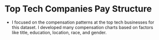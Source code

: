# Top Tech Companies Pay Structure

* I focused on the compensation patterns at the top tech businesses for this dataset. I developed many compensation charts based on factors like title, education,      location, race, and gender.
  
  
